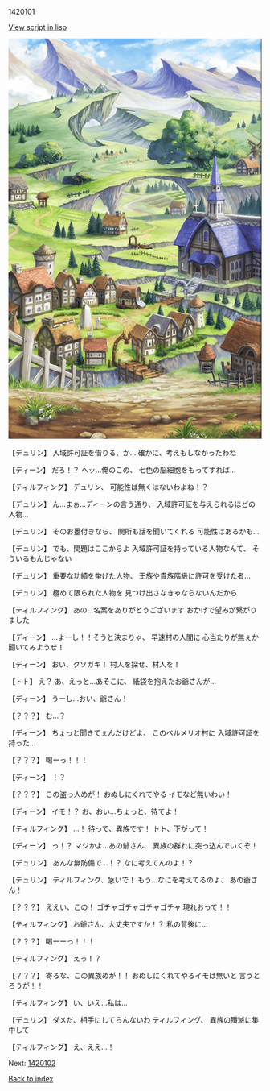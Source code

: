 1420101

[View script in lisp](../scripts/1420101.txt)

![004_outland.png](../images/backgrounds/004_outland.png)

【デュリン】
入域許可証を借りる、か…
確かに、考えもしなかったわね

【ディーン】
だろ！？
ヘッ…俺のこの、
七色の脳細胞をもってすれば…

【ティルフィング】
デュリン、
可能性は無くはないわよね！？

【デュリン】
ん…まぁ…ディーンの言う通り、
入域許可証を与えられるほどの人物…

【デュリン】
そのお墨付きなら、
関所も話を聞いてくれる
可能性はあるかも…

【デュリン】
でも、問題はここからよ
入域許可証を持っている人物なんて、
そういるもんじゃない

【デュリン】
重要な功績を挙げた人物、
王族や貴族階級に許可を受けた者…

【デュリン】
極めて限られた人物を
見つけ出さなきゃならないんだから

【ティルフィング】
あの…名案をありがとうございます
おかげで望みが繋がりました

【ディーン】
…よーし！！そうと決まりゃ、
早速村の人間に
心当たりが無ぇか聞いてみようぜ！

【ディーン】
おい、クソガキ！
村人を探せ、村人を！

【トト】
え？
あ、えっと…あそこに、
紙袋を抱えたお爺さんが…

【ディーン】
うーし…おい、爺さん！

【？？？】
む…？

【ディーン】
ちょっと聞きてぇんだけどよ、
このベルメリオ村に
入域許可証を持った…

【？？？】
喝ーっ！！！

【ディーン】
！？

【？？？】
この盗っ人めが！
おぬしにくれてやる
イモなど無いわい！

【ディーン】
イモ！？
お、おい…ちょっと、待てよ！

【ティルフィング】
…！
待って、異族です！
トト、下がって！

【ディーン】
っ！？
マジかよ…あの爺さん、
異族の群れに突っ込んでいくぞ！

【デュリン】
あんな無防備で…！？
なに考えてんのよ！？

【デュリン】
ティルフィング、急いで！
もう…なにを考えてるのよ、
あの爺さん！

【？？？】
ええい、この！
ゴチャゴチャゴチャゴチャ
現れおって！！

【ティルフィング】
お爺さん、大丈夫ですか！？
私の背後に…

【？？？】
喝ーーっ！！！

【ティルフィング】
えっ！？

【？？？】
寄るな、この異族めが！！
おぬしにくれてやるイモは無いと
言うとろうが！！

【ティルフィング】
い、いえ…私は…

【デュリン】
ダメだ、相手にしてらんないわ
ティルフィング、
異族の殲滅に集中して

【ティルフィング】
え、ええ…！

Next: [1420102](1420102.md)

[Back to index](index.md)
